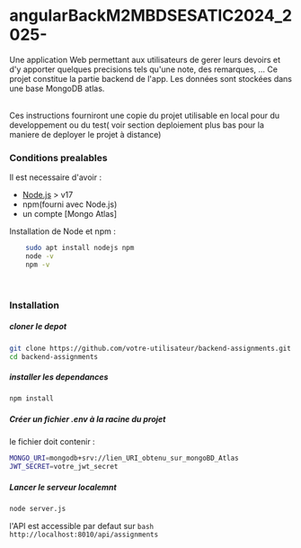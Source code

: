 # angularBackM2MBDSESATIC2024_2025-

Une application Web permettant aux utilisateurs de gerer leurs devoirs et d'y apporter quelques precisions tels qu'une note, des remarques, ...
Ce projet constitue la partie backend de l'app. Les données sont stockées dans une base MongoDB atlas.

<br>
Ces instructions fourniront une copie du projet utilisable en local pour du developpement ou du test( voir section deploiement plus bas pour la maniere de deployer le projet à distance)
<br>

### Conditions prealables

Il est necessaire d'avoir : 
- [Node.js](https://nodejs.org/en/) > v17
- npm(fourni avec Node.js)
- un compte [Mongo Atlas]

Installation de Node et npm : 
```bash
    sudo apt install nodejs npm
    node -v 
    npm -v 
```

<br>

### Installation 
##### cloner le depot 
```bash 
git clone https://github.com/votre-utilisateur/backend-assignments.git
cd backend-assignments
```

##### installer les dependances
```bash 
npm install
```

##### Créer un fichier .env à la racine du projet 
le fichier doit contenir : 
```bash 
MONGO_URI=mongodb+srv://lien_URI_obtenu_sur_mongoBD_Atlas
JWT_SECRET=votre_jwt_secret
```
##### Lancer le serveur localemnt
```bash 
node server.js
```
l'API est accessible par defaut sur ```bash http://localhost:8010/api/assignments ```
